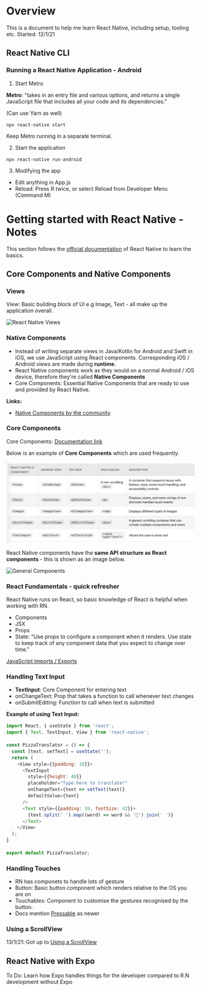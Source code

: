 # Overview

This is a document to help me learn React Native, including setup, tooling etc. Started: 12/1/21

## React Native CLI

### Running a React Native Application - Android
1. Start Metro

**Metro**: "takes in an entry file and various options, and returns a single JavaScript file that includes all your code and its dependencies."

(Can use Yarn as well)
```
npx react-native start
```
Keep Metro running in a separate terminal.

2. Start the application
```
npx react-native run-android
```

3. Modifying the app
- Edit anything in App.js
- Reload: Press R twice, or select Reload from Developer Menu (Command M)

# Getting started with React Native - Notes
This section follows the [official documentation](https://reactnative.dev/docs/getting-started) of React Native to learn the basics.

## Core Components and Native Components

### Views

View: Basic building block of UI e.g Image, Text - all make up the application overall.

![React Native Views](https://reactnative.dev/docs/assets/diagram_ios-android-views.svg)

### Native Components

- Instead of writing separate views in Java/Kotlin for Android and Swift in iOS, we use JavaScript using React components. Corresponding iOS / Android views are made during **runtime**.
- React Native components work as they would on a normal Android / iOS device, therefore they're called **Native Components**
- Core Components: Essential Native Components that are ready to use and provided by React Native.

**Links:**
- [Native Components by the community](https://reactnative.directory/)

### Core Components

Core Components: [Documentation link](https://reactnative.dev/docs/components-and-apis)

Below is an example of **Core Components** which are used frequently.

![Core Components Grid](./images/corecomponents.png)

React Native components have the **same API structure as React components** - this is shown as an image below. 

![General Components](https://reactnative.dev/docs/assets/diagram_react-native-components.svg)

### React Fundamentals - quick refresher

React Native runs on React, so basic knowledge of React is helpful when working with RN.

- Components
- JSX
- Props
- State: "Use props to configure a component when it renders. Use state to keep track of any component data that you expect to change over time."

[JavaScript Imports / Exports](https://medium.com/dailyjs/javascript-module-cheatsheet-7bd474f1d829)

### Handling Text Input

- **TextInput**: Core Component for entering text
- onChangeText: Prop that takes a function to call whenever text changes
- onSubmitEditing: Function to call when text is submitted

**Example of using Text Input:**
```js
import React, { useState } from 'react';
import { Text, TextInput, View } from 'react-native';

const PizzaTranslator = () => {
  const [text, setText] = useState('');
  return (
    <View style={{padding: 10}}>
      <TextInput
        style={{height: 40}}
        placeholder="Type here to translate!"
        onChangeText={text => setText(text)}
        defaultValue={text}
      />
      <Text style={{padding: 10, fontSize: 42}}>
        {text.split(' ').map((word) => word && '🍕').join(' ')}
      </Text>
    </View>
  );
}

export default PizzaTranslator;
```

### Handling Touches

- RN has componets to handle lots of gesture
- Button: Basic button component which renders relative to the OS you are on
- Touchables: Component to customise the gestures recognised by the button.
- Docs mention [Pressable](https://reactnative.dev/docs/pressable) as newer

### Using a ScrollView
13/1/21: Got up to [Using a ScrollView](https://reactnative.dev/docs/using-a-scrollview)

## React Native with Expo

To Do: Learn how Expo handles things for the developer compared to R.N development without Expo
